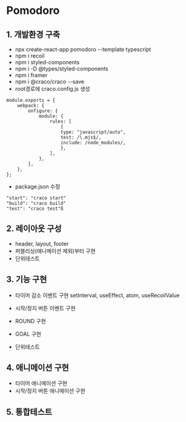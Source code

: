 # Pomodoro

## 1. 개발환경 구축

- npx create-react-app pomodoro --template typescript
- npm i recoil
- npm i styled-components
- npm i -D @types/styled-components
- npm i framer
- npm i @craco/craco --save
- root경로에 craco.config.js 생성

```
module.exports = {
    webpack: {
        onfigure: {
            module: {
                rules: [
                    {
                    type: "javascript/auto",
                    test: /\.mjs$/,
                    include: /node_modules/,
                    },
                ],
            },
        },
    },
};
```

- package.json 수정

```
"start": "craco start"
"build": "craco build"
"test": "craco test"ß
```

## 2. 레이아웃 구성

- header, layout, footer
- 퍼블리싱(애니메이션 제외)부터 구현
- 단위테스트

## 3. 기능 구현

- 타이머 감소 이벤트 구현
  setInterval, useEffect, atom, useRecoilValue

- 시작/정지 버튼 이벤트 구현
- ROUND 구현
- GOAL 구현
- 단위테스트

## 4. 애니메이션 구현

- 타이머 애니메이션 구현
- 시작/정지 버튼 애니매이션 구현

## 5. 통합테스트
